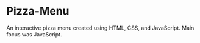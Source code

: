 # Pizza-Menu
An interactive pizza menu created using HTML, CSS, and JavaScript. Main focus was JavaScript.

